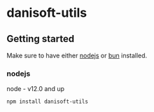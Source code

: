 # danisoft-utils

## Getting started

Make sure to have either [nodejs](https://nodejs.org/en/) or [bun](https://bun.sh/) installed.

### nodejs

node - v12.0 and up

`npm install danisoft-utils`

